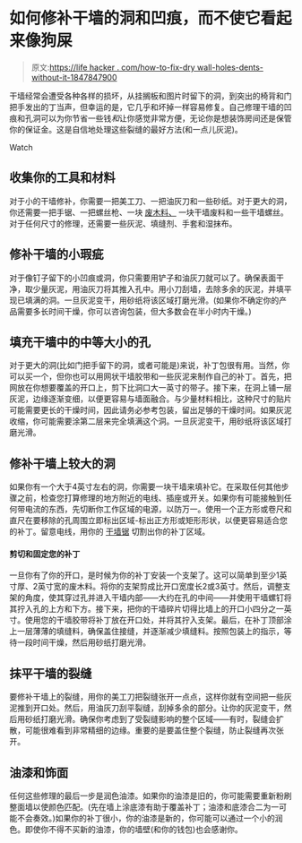 # 如何修补干墙的洞和凹痕，而不使它看起来像狗屎

> 原文:[https://life hacker . com/how-to-fix-dry wall-holes-dents-without-it-1847847900](https://lifehacker.com/how-to-fix-drywall-holes-and-dents-yourself-without-it-1847847900)

干墙经常会遭受各种各样的损坏，从挂搁板和图片时留下的洞，到突出的椅背和门把手发出的丁当声，但幸运的是，它几乎和坏掉一样容易修复。自己修理干墙的凹痕和孔洞可以为你节省一些钱*和*让你感觉非常方便，无论你是想装饰房间还是保管你的保证金。这是自信地处理这些裂缝的最好方法(和一点儿灰泥)。

Watch

## 收集你的工具和材料

对于小的干墙修补，你需要一把美工刀、一把油灰刀和一些砂纸。对于更大的洞，你还需要一把手锯、一把螺丝枪、一块 [废木料、](https://www.homedepot.com/p/1-in-x-3-in-x-8-ft-Furring-Strip-Board-164704/100094214?MERCH=REC-_-searchViewed-_-NA-_-100094214-_-N) 一块干墙废料和一些干墙螺丝。对于任何尺寸的修理，还需要一些灰泥、填缝剂、手套和湿抹布。

## 修补干墙的小瑕疵

对于像钉子留下的小凹痕或洞，你只需要用铲子和油灰刀就可以了。确保表面干净，取少量灰泥，用油灰刀将其推入孔中。用小刀刮墙，去除多余的灰泥，并填平现已填满的洞。一旦灰泥变干，用砂纸将该区域打磨光滑。(如果你不确定你的产品需要多长时间干燥，你可以咨询包装，但大多数会在半小时内干燥。)

## 填充干墙中的中等大小的孔

对于更大的洞(比如门把手留下的洞，或者可能是)来说，补丁包很有用。当然，你可以买一个，但你也可以用网状干墙胶带和一些灰泥来制作自己的补丁。首先，把网放在你想要覆盖的开口上，剪下比洞口大一英寸的带子。接下来，在洞上铺一层灰泥，边缘逐渐变细，以便更容易与墙面融合。与少量材料相比，这种尺寸的贴片可能需要更长的干燥时间，因此请务必参考包装，留出足够的干燥时间。如果灰泥收缩，你可能需要涂第二层来完全填满这个洞。一旦灰泥变干，用砂纸将该区域打磨光滑。

## 修补干墙上较大的洞

如果你有一个大于4英寸左右的洞，你需要一块干墙来填补它。在采取任何其他步骤之前，检查您打算修理的地方附近的电线、插座或开关。如果你有可能接触到任何带电流的东西，先切断你工作区域的电源，以防万一。使用一个正方形或卷尺和直尺在要移除的孔周围立即标出区域-标出正方形或矩形形状，以便更容易适合您的补丁。留意电线，用你的 [干墙锯](https://www.amazon.com/IRWIN-Tools-Standard-Drywall-2014102/dp/B000B3EGN8/ref=asc_df_B000B3EGN8/?asc_campaign=InlineText&asc_refurl=https://lifehacker.com/how-to-fix-drywall-holes-and-dents-yourself-without-it-1847847900&asc_source=&hvadid=459730407112&hvdev=c&hvdvcmdl=&hvlocint=&hvlocphy=9032930&hvnetw=g&hvpone=&hvpos=&hvptwo=&hvqmt=&hvrand=1730439395554950106&hvtargid=pla-907650135306&linkCode=df0&psc=1&tag=kinjalifehackerlink-20) 切割出你的补丁区域。

#### 剪切和固定您的补丁

一旦你有了你的开口，是时候为你的补丁安装一个支架了。这可以简单到至少1英寸厚、2英寸宽的废木料。将你的支架剪成比开口宽度长2或3英寸。然后，调整支架的角度，使其穿过孔并进入干墙内部——大约在孔的中间——并使用干墙螺钉将其拧入孔的上方和下方。接下来，把你的干墙碎片切得比墙上的开口小四分之一英寸。使用您的干墙胶带将补丁放在开口处，并将其拧入支架。最后，在补丁顶部涂上一层薄薄的填缝料，确保盖住接缝，并逐渐减少填缝料。按照包装上的指示，等待一段时间干燥，然后用砂纸打磨光滑。

## **抹平干墙的裂缝**

要修补干墙上的裂缝，用你的美工刀把裂缝张开一点点，这样你就有空间把一些灰泥推到开口处。然后，用油灰刀刮平裂缝，刮掉多余的部分。让你的灰泥变干，然后用砂纸打磨光滑。确保你考虑到了受裂缝影响的整个区域——有时，裂缝会扩散，可能很难看到非常精细的边缘。重要的是要盖住整个裂缝，防止裂缝再次张开。

## 油漆和饰面

任何这些修理的最后一步是润色油漆。如果你的油漆是旧的，你可能需要重新粉刷整面墙以使颜色匹配。(先在墙上涂底漆有助于覆盖补丁；油漆和底漆合二为一可能不会奏效。)如果你的补丁很小，你的油漆是新的，你可能可以通过一个小的润色。即使你不得不买新的油漆，你的墙壁(和你的钱包)也会感谢你。